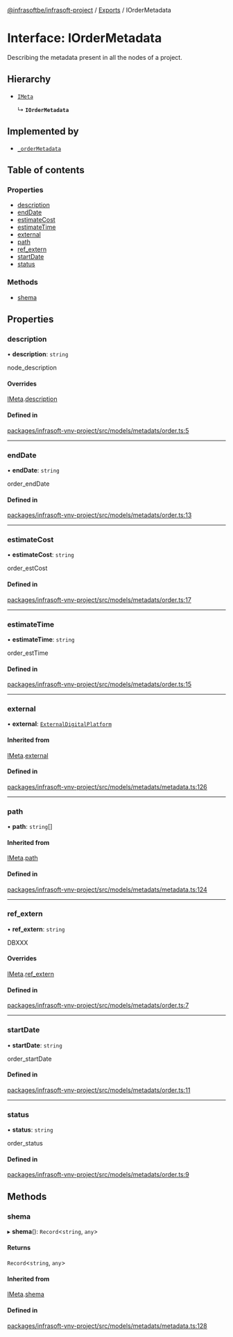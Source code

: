 [@infrasoftbe/infrasoft-project](../README.md) / [Exports](../modules.md) / IOrderMetadata

# Interface: IOrderMetadata

Describing the metadata present in all the nodes of a project.

## Hierarchy

- [`IMeta`](IMeta.md)

  ↳ **`IOrderMetadata`**

## Implemented by

- [`_orderMetadata`](../classes/orderMetadata.md)

## Table of contents

### Properties

- [description](IOrderMetadata.md#description)
- [endDate](IOrderMetadata.md#enddate)
- [estimateCost](IOrderMetadata.md#estimatecost)
- [estimateTime](IOrderMetadata.md#estimatetime)
- [external](IOrderMetadata.md#external)
- [path](IOrderMetadata.md#path)
- [ref\_extern](IOrderMetadata.md#ref_extern)
- [startDate](IOrderMetadata.md#startdate)
- [status](IOrderMetadata.md#status)

### Methods

- [shema](IOrderMetadata.md#shema)

## Properties

### description

• **description**: `string`

node_description

#### Overrides

[IMeta](IMeta.md).[description](IMeta.md#description)

#### Defined in

[packages/infrasoft-vnv-project/src/models/metadats/order.ts:5](https://github.com/infrasoftbe/Infrasoft-vnv-ritual-project/blob/8c55713745804fbf004d7add2c4b90690c1560d1/src/models/metadats/order.ts#L5)

___

### endDate

• **endDate**: `string`

order_endDate

#### Defined in

[packages/infrasoft-vnv-project/src/models/metadats/order.ts:13](https://github.com/infrasoftbe/Infrasoft-vnv-ritual-project/blob/8c55713745804fbf004d7add2c4b90690c1560d1/src/models/metadats/order.ts#L13)

___

### estimateCost

• **estimateCost**: `string`

order_estCost

#### Defined in

[packages/infrasoft-vnv-project/src/models/metadats/order.ts:17](https://github.com/infrasoftbe/Infrasoft-vnv-ritual-project/blob/8c55713745804fbf004d7add2c4b90690c1560d1/src/models/metadats/order.ts#L17)

___

### estimateTime

• **estimateTime**: `string`

order_estTime

#### Defined in

[packages/infrasoft-vnv-project/src/models/metadats/order.ts:15](https://github.com/infrasoftbe/Infrasoft-vnv-ritual-project/blob/8c55713745804fbf004d7add2c4b90690c1560d1/src/models/metadats/order.ts#L15)

___

### external

• **external**: [`ExternalDigitalPlatform`](../modules.md#externaldigitalplatform)

#### Inherited from

[IMeta](IMeta.md).[external](IMeta.md#external)

#### Defined in

[packages/infrasoft-vnv-project/src/models/metadats/metadata.ts:126](https://github.com/infrasoftbe/Infrasoft-vnv-ritual-project/blob/8c55713745804fbf004d7add2c4b90690c1560d1/src/models/metadats/metadata.ts#L126)

___

### path

• **path**: `string`[]

#### Inherited from

[IMeta](IMeta.md).[path](IMeta.md#path)

#### Defined in

[packages/infrasoft-vnv-project/src/models/metadats/metadata.ts:124](https://github.com/infrasoftbe/Infrasoft-vnv-ritual-project/blob/8c55713745804fbf004d7add2c4b90690c1560d1/src/models/metadats/metadata.ts#L124)

___

### ref\_extern

• **ref\_extern**: `string`

DBXXX

#### Overrides

[IMeta](IMeta.md).[ref_extern](IMeta.md#ref_extern)

#### Defined in

[packages/infrasoft-vnv-project/src/models/metadats/order.ts:7](https://github.com/infrasoftbe/Infrasoft-vnv-ritual-project/blob/8c55713745804fbf004d7add2c4b90690c1560d1/src/models/metadats/order.ts#L7)

___

### startDate

• **startDate**: `string`

order_startDate

#### Defined in

[packages/infrasoft-vnv-project/src/models/metadats/order.ts:11](https://github.com/infrasoftbe/Infrasoft-vnv-ritual-project/blob/8c55713745804fbf004d7add2c4b90690c1560d1/src/models/metadats/order.ts#L11)

___

### status

• **status**: `string`

order_status

#### Defined in

[packages/infrasoft-vnv-project/src/models/metadats/order.ts:9](https://github.com/infrasoftbe/Infrasoft-vnv-ritual-project/blob/8c55713745804fbf004d7add2c4b90690c1560d1/src/models/metadats/order.ts#L9)

## Methods

### shema

▸ **shema**(): `Record`\<`string`, `any`\>

#### Returns

`Record`\<`string`, `any`\>

#### Inherited from

[IMeta](IMeta.md).[shema](IMeta.md#shema)

#### Defined in

[packages/infrasoft-vnv-project/src/models/metadats/metadata.ts:128](https://github.com/infrasoftbe/Infrasoft-vnv-ritual-project/blob/8c55713745804fbf004d7add2c4b90690c1560d1/src/models/metadats/metadata.ts#L128)
